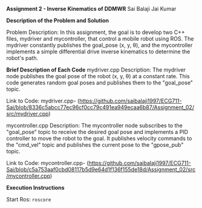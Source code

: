 **Assignment 2 - Inverse Kinematics of DDMWR**                                          Sai Balaji Jai Kumar

**Description of the Problem and Solution**  

Problem Description: In this assignment, the goal is to develop two C++ files, mydriver and mycontroller, that control a mobile robot using ROS. The mydriver constantly publishes the goal_pose (x, y, θ), and the mycontroller implements a simple differential drive inverse kinematics to determine the robot's path.

**Brief Description of Each Code**
mydriver.cpp
Description: The mydriver node publishes the goal pose of the robot (x, y, θ) at a constant rate. This code generates random goal poses and publishes them to the "goal_pose" topic.

Link to Code: mydriver.cpp- (https://github.com/saibalaji1997/ECG711-Sai/blob/8336c5abcc77ec96cf0cc79c491ea949ecaa6b87/Assignment_02/src/mydriver.cpp)   

mycontroller.cpp
Description: The mycontroller node subscribes to the "goal_pose" topic to receive the desired goal pose and implements a PID controller to move the robot to the goal. It publishes velocity commands to the "cmd_vel" topic and publishes the current pose to the "gpose_pub" topic.

Link to Code: mycontroller.cpp- (https://github.com/saibalaji1997/ECG711-Sai/blob/c5a753aaf0cbd08117b5d9e64d1f136f155de18d/Assignment_02/src/mycontroller.cpp) 

**Execution Instructions** 

Start Ros: 
`roscore`


